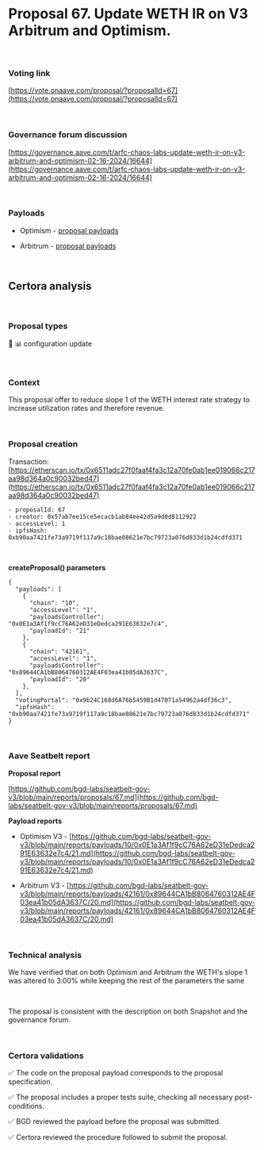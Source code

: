 # Proposal 67. Update WETH IR on V3 Arbitrum and Optimism.

<br>

### Voting link

[https://vote.onaave.com/proposal/?proposalId=67](https://vote.onaave.com/proposal/?proposalId=67)

<br>

### Governance forum discussion

[https://governance.aave.com/t/arfc-chaos-labs-update-weth-ir-on-v3-arbitrum-and-optimism-02-16-2024/16644](https://governance.aave.com/t/arfc-chaos-labs-update-weth-ir-on-v3-arbitrum-and-optimism-02-16-2024/16644)

<br>

### Payloads

* Optimism - [proposal payloads](https://optimistic.etherscan.io/address/0x9cd49bC5F12C23dac5e4b1772CD374128D8d2d8b#code#F1#L1)

* Arbitrum - [proposal payloads](https://arbiscan.io/address/0x7a493B3E8b2B6d2252d4FcD9eB01425b5F311840#code#F1#L1)

<br>

## Certora analysis

<br>

### Proposal types

:wrench: :bar_chart: configuration update

<br>

### Context

This proposal offer to reduce slope 1 of the WETH interest rate strategy to increase utilization rates and therefore revenue.

<br>

### Proposal creation

Transaction: [https://etherscan.io/tx/0x6511adc27f0faaf4fa3c12a70fe0ab1ee019066c217aa98d364a0c90032bed47](https://etherscan.io/tx/0x6511adc27f0faaf4fa3c12a70fe0ab1ee019066c217aa98d364a0c90032bed47)

```
- proposalId: 67
- creator: 0x57ab7ee15ce5ecacb1ab84ee42d5a9d0d8112922
- accessLevel: 1
- ipfsHash: 0xb90aa7421fe73a9719f117a9c18bae08621e7bc79723a076d833d1b24cdfd371
```

<br>

**createProposal() parameters**

```
{
  "payloads": [ 
    { 
      "chain": "10", 
      "accessLevel": "1", 
      "payloadsController": "0x0E1a3Af1f9cC76A62eD31eDedca291E63632e7c4", 
      "payloadId": "21" 
    }, 
    { 
      "chain": "42161", 
      "accessLevel": "1", 
      "payloadsController": "0x89644CA1bB8064760312AE4F03ea41b05dA3637C", 
      "payloadId": "20" 
    }, 
  ], 
  "votingPortal": "0x9b24C168d6A76b5459B1d47071a54962a4df36c3", 
  "ipfsHash": "0xb90aa7421fe73a9719f117a9c18bae08621e7bc79723a076d833d1b24cdfd371" 
}
```

<br>

### Aave Seatbelt report

**Proposal report**

[https://github.com/bgd-labs/seatbelt-gov-v3/blob/main/reports/proposals/67.md](https://github.com/bgd-labs/seatbelt-gov-v3/blob/main/reports/proposals/67.md)

**Payload reports**

* Optimism V3 - [https://github.com/bgd-labs/seatbelt-gov-v3/blob/main/reports/payloads/10/0x0E1a3Af1f9cC76A62eD31eDedca291E63632e7c4/21.md](https://github.com/bgd-labs/seatbelt-gov-v3/blob/main/reports/payloads/10/0x0E1a3Af1f9cC76A62eD31eDedca291E63632e7c4/21.md)

* Arbitrum V3 - [https://github.com/bgd-labs/seatbelt-gov-v3/blob/main/reports/payloads/42161/0x89644CA1bB8064760312AE4F03ea41b05dA3637C/20.md](https://github.com/bgd-labs/seatbelt-gov-v3/blob/main/reports/payloads/42161/0x89644CA1bB8064760312AE4F03ea41b05dA3637C/20.md)

<br>

### Technical analysis

We have verified that on both Optimism and Arbitrum the WETH's slope 1 was altered to 3.00% while keeping the rest of the parameters the same

<br>

The proposal is consistent with the description on both Snapshot and the governance forum.

<br>

### Certora validations

:white_check_mark: The code on the proposal payload corresponds to the proposal specification.

:white_check_mark: The proposal includes a proper tests suite, checking all necessary post-conditions. 

:white_check_mark: BGD reviewed the payload before the proposal was submitted. 

:white_check_mark: Certora reviewed the procedure followed to submit the proposal.
